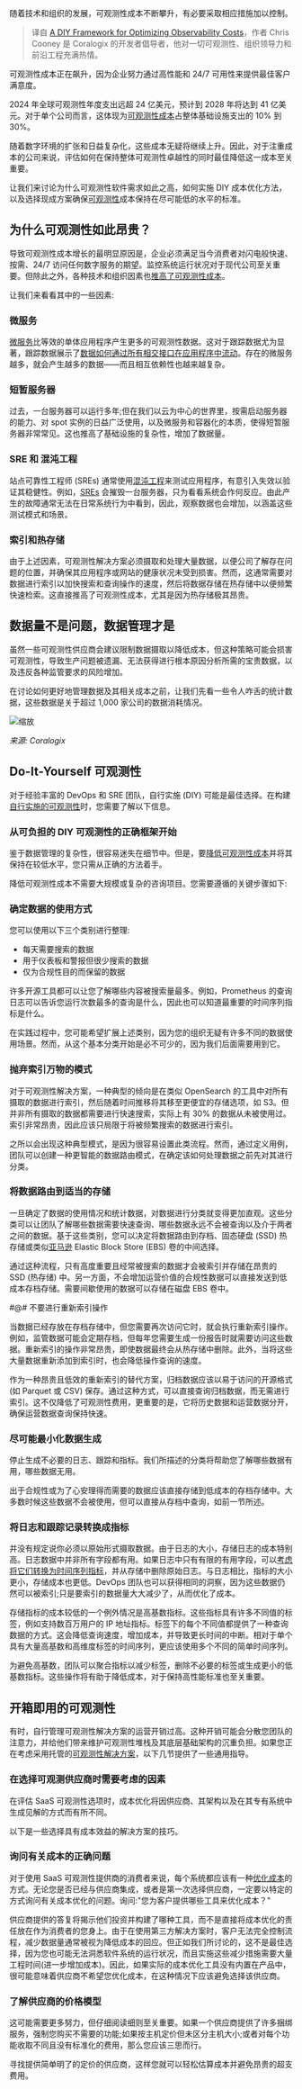 <!--
title: 降低观测性成本的自建方法
cover: ./cover.png
-->

随着技术和组织的发展，可观测性成本不断攀升，有必要采取相应措施加以控制。

> 译自 [A DIY Framework for Optimizing Observability Costs](https://thenewstack.io/a-diy-framework-for-optimizing-observability-costs/)，作者 Chris Cooney 是 Coralogix 的开发者倡导者，他对一切可观测性、组织领导力和前沿工程充满热情。

可观测性成本正在飙升，因为企业努力通过高性能和 24/7 可用性来提供最佳客户满意度。

2024 年全球可观测性年度支出远超 24 亿美元，预计到 2028 年将达到 41 亿美元。对于单个公司而言，这体现为[可观测性成本](https://coralogix.com/blog/optimize-business-cost-performance-with-observability/？utm_source=thenewstack&utm_medium=referral&utm_campaign=q2-sponsorship)占整体基础设施支出的 10% 到 30%。

随着数字环境的扩张和日益复杂化，这些成本无疑将继续上升。因此，对于注重成本的公司来说，评估如何在保持整体可观测性卓越性的同时最佳降低这一成本至关重要。

让我们来讨论为什么可观测性软件需求如此之高，如何实施 DIY 成本优化方法，以及选择现成方案确保[可观测性](https://coralogix.com/blog/full-stack-observability-guide/？utm_source=thenewstack&utm_medium=referral&utm_campaign=q2-sponsorship)成本保持在尽可能低的水平的标准。

## 为什么可观测性如此昂贵？

导致可观测性成本增长的最明显原因是，企业必须满足当今消费者对闪电般快速、按需、24/7 访问任何数字服务的期望。监控系统运行状况对于现代公司至关重要。但除此之外，各种技术和组织因素也[推高了可观测性成本](https://thenewstack.io/factor-cost-efficiency-into-platform-engineering-for-growth-profitability/)。

让我们来看看其中的一些因素:

### 微服务

[微服务](https://coralogix.com/blog/microservice-testing-strategies-tools/?utm_source=thenewstack&utm_medium=referral&utm_campaign=q2-sponsorship)比等效的单体应用程序产生更多的可观测性数据。这对于跟踪数据尤为显著，跟踪数据展示了[数据如何通过所有相交接口在应用程序中流动](https://thenewstack.io/the-new-stack-context-serverless-application-flows-in-the-cloud/)。存在的微服务越多，就会产生越多的数据——而且相互依赖性也越来越复杂。

### 短暂服务器

过去，一台服务器可以运行多年;但在我们以云为中心的世界里，按需启动服务器的能力、对 spot 实例的日益广泛使用，以及微服务和容器化的本质，使得短暂服务器非常常见。这也推高了基础设施的复杂性，增加了数据量。

### SRE 和 混沌工程

站点可靠性工程师 (SREs) 通常使用[混沌工程](https://coralogix.com/blog/what-is-chaos-engineering-and-how-to-implement-it/?utm_source=thenewstack&utm_medium=referral&utm_campaign=q2-sponsorship)来测试应用程序，有意引入失效以验证其稳健性。例如，[SREs](https://coralogix.com/blog/the-role-apm-devops-sre-practices/?utm_source=thenewstack&utm_medium=referral&utm_campaign=q2-sponsorship) 会摧毁一台服务器，只为看看系统会作何反应。由此产生的故障通常无法在日常系统行为中看到，因此，观察数据也会增加，以涵盖这些测试模式和场景。

### 索引和热存储

由于上述因素，可观测性解决方案必须摄取和处理大量数据，以便公司了解存在问题的位置，并确保其应用程序或网站的健康状况未受到损害。然而，这通常需要对数据进行索引以加快搜索和查询操作的速度，然后将数据存储在热存储中以便频繁快速检索。这直接推高了可观测性成本，尤其是因为热存储极其昂贵。

## 数据量不是问题，数据管理才是

虽然一些可观测性供应商会建议限制数据摄取以降低成本，但这种策略可能会损害可观测性，导致生产问题被遗漏、无法获得进行根本原因分析所需的宝贵数据，以及违反各种监管要求的风险增加。

在讨论如何更好地管理数据及其相关成本之前，让我们先看一些令人咋舌的统计数据，这些数据是关于超过 1,000 家公司的数据消耗情况。

![缩放](https://cdn.thenewstack.io/media/2024/03/d5fa7249-screenshot-2024-03-19-at-1.27.21%E2%80%AFpm.png)

*来源: Coralogix*

## Do-It-Yourself 可观测性

对于经验丰富的 DevOps 和 SRE 团队，自行实施 (DIY) 可能是最佳选择。在构建[自行实施的可观测性](https://coralogix.com/blog/building-own-solution-vs-implementing-solution/?utm_source=thenewstack&utm_medium=referral&utm_campaign=q2-sponsorship)时，您需要了解以下信息。

### 从可负担的 DIY 可观测性的正确框架开始

鉴于数据管理的复杂性，很容易迷失在细节中。但是，要[降低可观测性成本](https://thenewstack.io/5-ways-opentelemetry-can-reduce-costs/)并将其保持在较低水平，您只需从正确的方法着手。

降低可观测性成本不需要大规模或复杂的咨询项目。您需要遵循的关键步骤如下:

### 确定数据的使用方式

您可以使用以下三个类别进行整理:

- 每天需要搜索的数据
- 用于仪表板和警报但很少搜索的数据
- 仅为合规性目的而保留的数据

许多开源工具都可以让您了解哪些内容被搜索量最多。例如，Prometheus 的查询日志可以告诉您运行次数最多的查询是什么，因此也可以知道最重要的时间序列指标是什么。

在实践过程中，您可能希望扩展上述类别，因为您的组织无疑有许多不同的数据使用场景。然而，从这个基本分类开始是必不可少的，因为我们后面需要用到它。

### 抛弃索引万物的模式

对于可观测性解决方案，一种典型的倾向是在类似 OpenSearch 的工具中对所有摄取的数据进行索引，然后随着时间推移将其移至更便宜的存储选项，如 S3。但并非所有摄取的数据都需要进行快速搜索，实际上有 30% 的数据从未被使用过。索引非常昂贵，因此应该只局限于将被频繁搜索的数据进行索引。

之所以会出现这种典型模式，是因为很容易设置此类流程。然而，通过定义用例，团队可以创建一种更智能的数据路由模式，在确定该如何处理数据之前先对其进行分类。  

### 将数据路由到适当的存储

一旦确定了数据的使用情况和统计数据，对数据进行分类就变得更加直观。这些分类可以让团队了解哪些数据需要快速查询、哪些数据永远不会被查询以及介于两者之间的数据。基于这些类别，您可以决定将数据路由到存档、固态硬盘 (SSD) 热存储或类似[亚马逊](https://aws.amazon.com/?utm_content=inline-mention) Elastic Block Store (EBS) 卷的中间选择。

通过这种流程，只有高度重要且经常被搜索的数据才会被索引并存储在昂贵的 SSD (热存储) 中。另一方面，不会增加运营价值的合规性数据可以直接发送到低成本存档存储。需要间歇使用的数据可以存储在磁盘 EBS 卷中。  

#@# 不要进行重新索引操作

当数据已经存放在存档存储中，但您需要再次访问它时，就会执行重新索引操作。例如，监管数据可能会定期存档，但每年您需要生成一份报告时就需要访问这些数据。重新索引的操作非常昂贵，即使数据最终会从热存储中删除。此外，当将这些大量数据重新添加到索引时，也会降低操作查询的速度。

作为一种昂贵且低效的重新索引的替代方案，归档数据应该以易于访问的开源格式(如 Parquet 或 CSV) 保存。通过这种方式，可以直接查询归档数据，而无需进行索引。这不仅降低了可观测性费用，更重要的是，它将历史数据和运营数据分开，确保运营数据查询保持快速。

### 尽可能最小化数据生成

停止生成不必要的日志、跟踪和指标。我们所描述的分类将帮助您了解哪些数据有用，哪些数据无用。

出于合规性或为了心安理得而需要的数据应该直接存储到低成本的存档存储中。大多数时候这些数据不会被使用，但可以直接从存档中查询，如前一节所述。  

### 将日志和跟踪记录转换成指标

并没有规定说你必须以原始形式摄取数据。由于日志的大小，存储日志的成本特别高。日志数据中并非所有字段都有用。如果日志中只有有限的有用字段，可以[考虑将它们转换为时间序列指标](https://coralogix.com/docs/events2metrics/?utm_source=thenewstack&utm_medium=referral&utm_campaign=q2-sponsorship)，并从存储中删除原始日志。与日志相比，指标的大小更小，存储成本也更低。DevOps 团队也可以获得相同的洞察，因为这些数据仍然可以被索引;只是要索引的数据量大大减少了，从而优化了成本。

存储指标的成本较低的一个例外情况是高基数指标。这些指标具有许多不同值的标签，例如支持数百万用户的 IP 地址指标。标签下的每个不同值都提供了一种查询数据的方式。这会降低查询速度，增加成本，并导致更长时间的中断。相对于单个具有大量高基数和高维度标签的时间序列，更应该使用多个不同的简单时间序列。

为避免高基数，团队可以聚合指标以减少标签，删除不必要的标签或生成更小的低基数指标。这些操作将有助于降低成本，对于保持高性能标准也至关重要。

## 开箱即用的可观测性

有时，自行管理可观测性解决方案的运营开销过高。这种开销可能会分散您团队的注意力，并给他们带来维护可观测性堆栈及其底层基础架构的沉重负担。如果您正在考虑采用托管的[可观测性解决方案](https://coralogix.com/?utm_source=thenewstack&utm_medium=referral&utm_campaign=q2-sponsorship)，以下几节提供了一些通用指导。

### 在选择可观测供应商时需要考虑的因素

在评估 SaaS 可观测性选项时，成本优化将因供应商、其架构以及在其专有系统中生成见解的方式而有所不同。

以下是一些选择具有成本效益的解决方案的技巧。

### 询问有关成本的正确问题

对于使用 SaaS 可观测性提供商的消费者来说，每个系统都应该有一种[优化成本](https://go.coralogix.com/Guide-to-Cost-Effective-Observability-Landing-Page.html?utm_source=thenewstack&utm_medium=referral&utm_campaign=q2-sponsorship)的方式。无论您是否已经与供应商集成，或者是第一次选择供应商，一定要以特定的方式询问有关成本优化的问题。询问:"您为客户提供哪些工具来优化成本？"

供应商提供的答复将揭示他们投资并构建了哪种工具，而不是直接将成本优化的责任放在作为消费者的您身上。由于在使用第三方解决方案时，客户无法完全控制流程，减少数据量通常被视为降低成本的回应。但正如我们所讨论的，这不是最佳选择，因为您也可能无法洞悉软件系统的运行状况，而且实施这些减少措施需要大量工程时间(进一步增加成本)。因此，如果实际的成本优化工具没有内置在产品中，很可能意味着供应商不希望您优化成本，在这种情况下应该避免选择该供应商。

### 了解供应商的价格模型

这可能需要更多努力，但仔细阅读细则至关重要。如果一个供应商提供了许多捆绑服务，强制您购买不需要的功能;如果按主机定价但未区分主机大小;或者对每个功能收取不同且没有标准化的费用，那么您应该三思而行。  

寻找提供简单明了的定价的供应商，这样您就可以轻松估算成本并避免昂贵的超支费用。

